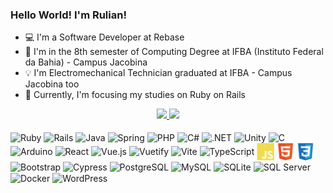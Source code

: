 ### Hello World! I'm Rulian!

- 💻 I'm a Software Developer at Rebase
- 📖 I'm in the 8th semester of Computing Degree at IFBA (Instituto Federal da Bahia) - Campus Jacobina
- 💡 I'm Electromechanical Technician graduated at IFBA - Campus Jacobina too
- 💎 Currently, I'm focusing my studies on Ruby on Rails

<div align="center">
  <a href="https://github.com/ruliancruz">
  <img height="220em" src="https://github-readme-stats.vercel.app/api?username=ruliancruz&show_icons=true&hide=stars&show=reviews&include_all_commits=false&count_private=true"/>
  <img height="220em" src="https://github-readme-stats.vercel.app/api/top-langs/?username=ruliancruz&layout=compact&langs_count=10"/>
</div>
<br>
<div style="display: inline-block">
  <img align="center" alt="Ruby" height="28" width="28" src="https://cdn.jsdelivr.net/gh/devicons/devicon@latest/icons/ruby/ruby-original.svg">
  <img align="center" alt="Rails" height="28" width="28" src="https://cdn.jsdelivr.net/gh/devicons/devicon@latest/icons/rails/rails-original-wordmark.svg">
  <img align="center" alt="Java" height="28" width="28" src="https://raw.githubusercontent.com/jmnote/z-icons/master/svg/java.svg">
  <img align="center" alt="Spring" height="28" width="28" src="https://cdn.jsdelivr.net/gh/devicons/devicon/icons/spring/spring-original.svg">
  <img align="center" alt="PHP" height="28" width="28" src="https://cdn.jsdelivr.net/gh/devicons/devicon@latest/icons/php/php-original.svg">
  <img align="center" alt="C#" height="28" width="28" src="https://cdn.jsdelivr.net/gh/devicons/devicon/icons/csharp/csharp-original.svg">
  <img align="center" alt=".NET" height="28" width="28" src="https://cdn.jsdelivr.net/gh/devicons/devicon/icons/dot-net/dot-net-original.svg">
  <img align="center" alt="Unity" height="28" width="28" src="https://cdn.jsdelivr.net/gh/devicons/devicon/icons/unity/unity-original.svg">
  <img align="center" alt="C" height="28" width="28" src="https://raw.githubusercontent.com/jmnote/z-icons/master/svg/c.svg">
  <img align="center" alt="Arduino" height="28" width="28" src="https://cdn.jsdelivr.net/gh/devicons/devicon/icons/arduino/arduino-original.svg">
  <img align="center" alt="React" height="28" width="28" src="https://cdn.jsdelivr.net/gh/devicons/devicon@latest/icons/react/react-original.svg">
  <img align="center" alt="Vue.js" height="28" width="28" src="https://cdn.jsdelivr.net/gh/devicons/devicon@latest/icons/vuejs/vuejs-original.svg">
  <img align="center" alt="Vuetify" height="28" width="28" src="https://cdn.jsdelivr.net/gh/devicons/devicon@latest/icons/vuetify/vuetify-original.svg">
  <img align="center" alt="Vite" height="28" width="28" src="https://cdn.jsdelivr.net/gh/devicons/devicon@latest/icons/vitejs/vitejs-original.svg">
  <img align="center" alt="TypeScript" height="28" width="28" src="https://cdn.jsdelivr.net/gh/devicons/devicon@latest/icons/typescript/typescript-original.svg">
  <img align="center" alt="JavaScript" height="28" width="28" src="https://raw.githubusercontent.com/devicons/devicon/master/icons/javascript/javascript-plain.svg">
  <img align="center" alt="HTML" height="28" width="28" src="https://raw.githubusercontent.com/devicons/devicon/master/icons/html5/html5-original.svg">
  <img align="center" alt="CSS" height="28" width="28" src="https://raw.githubusercontent.com/devicons/devicon/master/icons/css3/css3-original.svg">
  <img align="center" alt="Bootstrap" height="28" width="28" src="https://cdn.jsdelivr.net/gh/devicons/devicon@latest/icons/bootstrap/bootstrap-original.svg">
  <img align="center" alt="Cypress" height="28" width="28" src="https://cdn.jsdelivr.net/gh/devicons/devicon@latest/icons/cypressio/cypressio-original.svg">
  <img align="center" alt="PostgreSQL" height="28" width="28" src="https://cdn.jsdelivr.net/gh/devicons/devicon/icons/postgresql/postgresql-original.svg">
  <img align="center" alt="MySQL" height="28" width="28" src="https://cdn.jsdelivr.net/gh/devicons/devicon/icons/mysql/mysql-original.svg">
  <img align="center" alt="SQLite" height="28" width="28" src="https://cdn.jsdelivr.net/gh/devicons/devicon@latest/icons/sqlite/sqlite-original.svg">
  <img align="center" alt="SQL Server" height="28" width="28" src="https://cdn.jsdelivr.net/gh/devicons/devicon/icons/microsoftsqlserver/microsoftsqlserver-plain.svg">
  <img align="center" alt="Docker" height="28" width="30" src="https://cdn.jsdelivr.net/gh/devicons/devicon@latest/icons/docker/docker-original.svg">
  <img align="center" alt="WordPress" height="28" width="28" src="https://cdn.jsdelivr.net/gh/devicons/devicon/icons/wordpress/wordpress-plain.svg">
</div>

